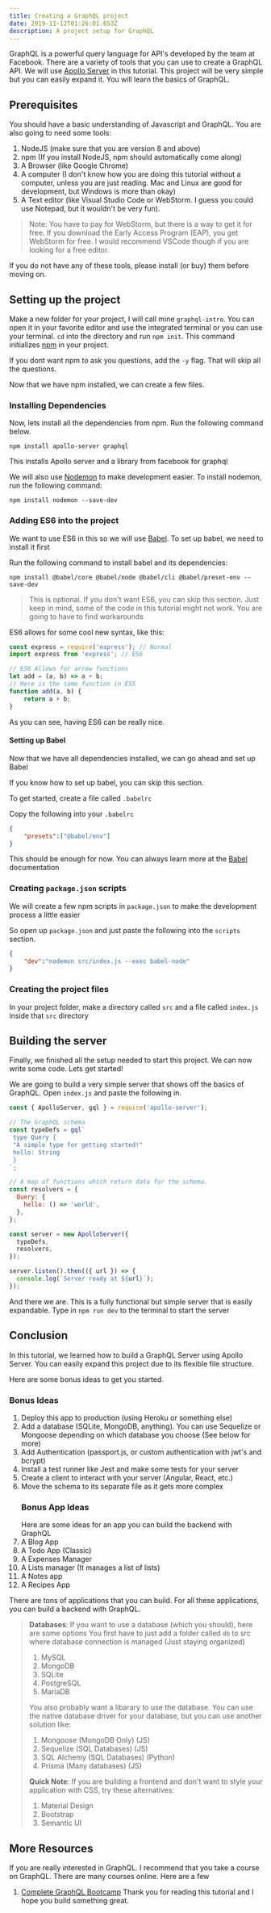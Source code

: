 ```yaml
---
title: Creating a GraphQL project
date: 2019-11-12T01:26:01.653Z
description: A project setup for GraphQL
---
```

GraphQL is a powerful query language for API's developed by the team at Facebook. There are a variety of tools that you can use to create a GraphQL API. We will use [Apollo Server](https://www.apollographql.com/) in this tutorial. This project will be very simple but you can easily expand it. You will learn the basics of GraphQL.

## Prerequisites

You should have a basic understanding of Javascript and GraphQL. You are also going to need some tools:

1. NodeJS (make sure that you are version 8 and above)
2. npm (If you install NodeJS, npm should automatically come along)
3. A Browser (like Google Chrome)
4. A computer (I don't know how you are doing this tutorial without a computer, unless you are just reading. Mac and Linux are good for development, but Windows is more than okay)
5. A Text editor (like Visual Studio Code or WebStorm. I guess you could use Notepad, but it wouldn't be very fun).

> Note: You have to pay for WebStorm, but there is a way to get it for free. If you download the Early Access Program (EAP), you get WebStorm for free. I would recommend VSCode though if you are looking for a free editor.

If you do not have any of these tools, please install (or buy) them before moving on.

## Setting up the project

Make a new folder for your project, I will call mine `graphql-intro`. You can open it in your favorite editor and use the integrated terminal or you can use your terminal. `cd` into the directory and run `npm init`. This command initializes [npm](<>) in your project. 

If you dont want npm to ask you questions, add the `-y` flag. That will skip all the questions.

Now that we have npm installed, we can create a few files.

### Installing Dependencies

Now, lets install all the dependencies from npm. Run the following command below.

```
npm install apollo-server graphql
```

This installs Apollo server and a library from facebook for graphql

We will also use [Nodemon](https://nodemon.io/) to make development easier. To install nodemon, run the following command:

```
npm install nodemon --save-dev
```

### Adding ES6 into the project

We want to use ES6 in this so we will use [Babel](<>). To set up babel, we need to install it first

Run the following command to install babel and its dependencies:

```
npm install @babel/core @babel/node @babel/cli @babel/preset-env --save-dev
```

> This is optional. If you don't want ES6, you can skip this section. Just keep in mind, some of the code in this tutorial might not work. You are going to have to find workarounds

ES6 allows for some cool new syntax, like this:

```js
const express = require('express'); // Normal
import express from 'express'; // ES6

// ES6 Allows for arrow functions
let add = (a, b) => a + b;
// Here is the same function in ES5
function add(a, b) {
	return a + b;
}
```

As you can see, having ES6 can be really nice.

#### Setting up Babel

Now that we have all dependencies installed, we can go ahead and set up Babel

If you know how to set up babel, you can skip this section.

To get started, create a file called `.babelrc`

Copy the following into your `.babelrc`

```json
{
	"presets":["@babel/env"]
}
```

This should be enough for now. You can always learn more at the [Babel](https://babeljs.io/) documentation

### Creating `package.json` scripts

We will create a few npm scripts in `package.json` to make the development process a little easier

So open up `package.json` and just paste the following into the `scripts` section.

```json
{
	"dev":"nodemon src/index.js --exec babel-node"
}
```

### Creating the project files

In your project folder, make a directory called `src` and a file called `index.js` inside that `src` directory

## Building the server

Finally, we finished all the setup needed to start this project. We can now write some code. Lets get started!

We are going to build a very simple server that shows off the basics of GraphQL.
Open `index.js` and paste the following in.

```js
const { ApolloServer, gql } = require('apollo-server');

// The GraphQL schema
const typeDefs = gql`
 type Query {
 "A simple type for getting started!"
 hello: String
 }
`;

// A map of functions which return data for the schema.
const resolvers = {
  Query: {
    hello: () => 'world',
  },
};

const server = new ApolloServer({
  typeDefs,
  resolvers,
});

server.listen().then(({ url }) => {
  console.log(`Server ready at ${url}`);
});
```

And there we are. This is a fully functional but simple server that is easily expandable.
Type in `npm run dev` to the terminal to start the server

## Conclusion

In this tutorial, we learned how to build a GraphQL Server using Apollo Server. You can easily expand this project due to its flexible file structure.

Here are some bonus ideas to get you started.

### Bonus Ideas

1. Deploy this app to production (using Heroku or something else)
2. Add a database (SQLite, MongoDB, anything). You can use Sequelize or Mongoose depending on which database you choose (See below for more)
3. Add Authentication (passport.js, or custom authentication with jwt's and bcrypt)
4. Install a test runner like Jest and make some tests for your server
5. Create a client to interact with your server (Angular, React, etc.)
6. Move the schema to its separate file as it gets more complex
   ### Bonus App Ideas
   Here are some ideas for an app you can build the backend with GraphQL
7. A Blog App
8. A Todo App (Classic)
9. A Expenses Manager
10. A Lists manager (It manages a list of lists)
11. A Notes app
12. A Recipes App

There are tons of applications that you can build. For all these applications, you can build a backend with GraphQL.

> **Databases**: If you want to use a database (which you should), here are some options
> You first have to just add a folder called `db` to src where database connection is managed (Just staying organized)
>
> 1. MySQL
> 2. MongoDB
> 3. SQLite
> 4. PostgreSQL
> 5. MariaDB
>
> You also probably want a libarary to use the database. You can use the native database driver for your database, but you can use another solution like:
>
> 1. Mongoose (MongoDB Only) (JS)
> 2. Sequelize (SQL Databases) (JS)
> 3. SQL Alchemy (SQL Databases) (Python)
> 4. Prisma (Many databases) (JS)
>
> **Quick Note**: If you are building a frontend and don't want to style your application with CSS, try these alternatives:
>
> 1. Material Design
> 2. Bootstrap
> 3. Semantic UI

## More Resources

If you are really interested in GraphQL. I recommend that you take a course on GraphQL. There are many courses online. Here are a few

1. [Complete GraphQL Bootcamp](<>)
   Thank you for reading this tutorial and I hope you build something great.
